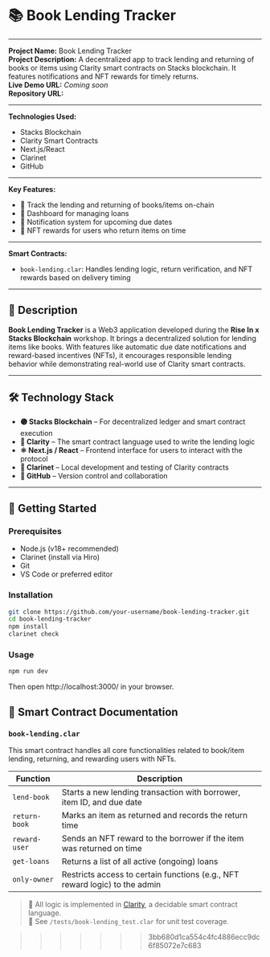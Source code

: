 
# 📚 Book Lending Tracker


---

**Project Name:** Book Lending Tracker  
**Project Description:** A decentralized app to track lending and returning of books or items using Clarity smart contracts on Stacks blockchain. It features notifications and NFT rewards for timely returns.  
**Live Demo URL:** *Coming soon*  
**Repository URL:** 

---

**Technologies Used:**
- Stacks Blockchain
- Clarity Smart Contracts
- Next.js/React
- Clarinet
- GitHub

---

**Key Features:**
- 📖 Track the lending and returning of books/items on-chain  
- 🧾 Dashboard for managing loans  
- 🔔 Notification system for upcoming due dates  
- 🎁 NFT rewards for users who return items on time  

---

**Smart Contracts:**
- `book-lending.clar`: Handles lending logic, return verification, and NFT rewards based on delivery timing

---

## 🧾 Description

**Book Lending Tracker** is a Web3 application developed during the **Rise In x Stacks Blockchain** workshop. It brings a decentralized solution for lending items like books. With features like automatic due date notifications and reward-based incentives (NFTs), it encourages responsible lending behavior while demonstrating real-world use of Clarity smart contracts.

---

## 🛠️ Technology Stack

- **🟣 Stacks Blockchain** – For decentralized ledger and smart contract execution  
- **🧠 Clarity** – The smart contract language used to write the lending logic  
- **⚛️ Next.js / React** – Frontend interface for users to interact with the protocol    
- **🧪 Clarinet** – Local development and testing of Clarity contracts  
- **📂 GitHub** – Version control and collaboration

---

## 🚀 Getting Started

### Prerequisites

- Node.js (v18+ recommended)  
- Clarinet (install via Hiro)  
- Git  
- VS Code or preferred editor

### Installation

```bash
git clone https://github.com/your-username/book-lending-tracker.git
cd book-lending-tracker
npm install
clarinet check
```

### Usage

```bash
npm run dev
```
Then open  http://localhost:3000/   in your browser.

## 📜 Smart Contract Documentation

### `book-lending.clar`

This smart contract handles all core functionalities related to book/item lending, returning, and rewarding users with NFTs.

| Function         | Description                                                              |
|------------------|---------------------------------------------------------------------------|
| `lend-book`      | Starts a new lending transaction with borrower, item ID, and due date     |
| `return-book`    | Marks an item as returned and records the return time                     |
| `reward-user`    | Sends an NFT reward to the borrower if the item was returned on time      |
| `get-loans`      | Returns a list of all active (ongoing) loans                              |
| `only-owner`     | Restricts access to certain functions (e.g., NFT reward logic) to the admin |

> 📌 All logic is implemented in [Clarity](https://docs.stacks.co/docs/write-smart-contracts/clarity-overview), a decidable smart contract language.  
> 🧪 See `/tests/book-lending_test.clar` for unit test coverage.



>>>>>>> 3bb680d1ca554c4fc4886ecc9dc6f85072e7c683
